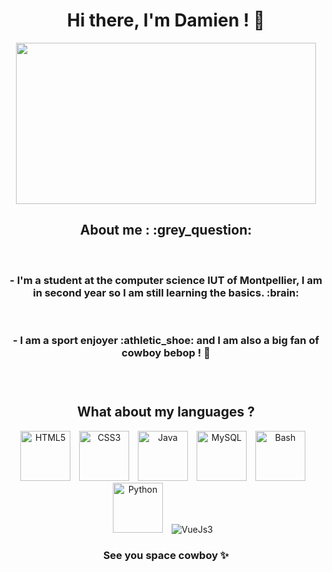 <div align="center">
<h1>Hi there, I'm Damien ! 👋 </h1>
<img src="https://media.giphy.com/media/11KzOet1ElBDz2/giphy.gif" width="480" height="258" /> 
 <h2>About me : :grey_question: </h2>
 <br>
<h3>- I'm a student at the computer science IUT of Montpellier, I am in second year so I am still learning the basics. :brain: </h3>
 <br>
<h3>- I am a sport enjoyer :athletic_shoe: and I am also a big fan of cowboy bebop ! 🤠 <h3>
 <br>

<h2>What about my languages ?</h2>
<img  alt="HTML5" width="80px" src="https://cdn.jsdelivr.net/gh/devicons/devicon/icons/html5/html5-original-wordmark.svg"  style="padding-right:10px;" />
<img  alt="CSS3" width="80px" src="https://cdn.jsdelivr.net/gh/devicons/devicon/icons/css3/css3-original-wordmark.svg" style="padding-right:10px;" />
<img  alt="Java" width="80px" src="https://cdn.jsdelivr.net/gh/devicons/devicon/icons/java/java-original-wordmark.svg" style="padding-right:10px;" />
<img  alt="MySQL" width="80px"src="https://cdn.jsdelivr.net/gh/devicons/devicon/icons/mysql/mysql-original-wordmark.svg" style="padding-right:10px;"/>
<img  alt="Bash" width="80px"  src="https://cdn.jsdelivr.net/gh/devicons/devicon/icons/bash/bash-original.svg" style="padding-right:10px;"/>
<img  alt="Python" width="80px" src="https://cdn.jsdelivr.net/gh/devicons/devicon/icons/python/python-original-wordmark.svg"  style="padding-right:10px;"/>
<img alt="VueJs3" width"80px" src"https://img.icons8.com/color/480/vue-js.png" style="padding-right:10px;"/>

<h3> See you space cowboy ✨ </h3>
</div>


 

